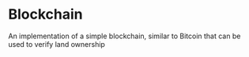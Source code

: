 # Blockchain
An implementation of a simple blockchain, similar to Bitcoin that can be used to verify land ownership
